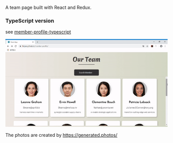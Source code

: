 A team page built with React and Redux.

### TypeScript version

see [member-profile-typescript](https://github.com/lhcjun/member-profile-typescript)

<p>

![image](https://github.com/lhcjun/demo/blob/master/Member%20Profile.gif)

The photos are created by https://generated.photos/
